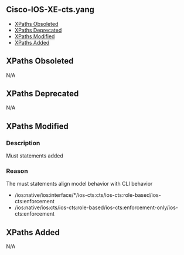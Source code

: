 ## Cisco-IOS-XE-cts.yang

- [XPaths Obsoleted](#xpaths-obsoleted)
- [XPaths Deprecated](#xpaths-deprecated)
- [XPaths Modified](#xpaths-modified)
- [XPaths Added](#xpaths-added)

## XPaths Obsoleted

N/A

## XPaths Deprecated

N/A

## XPaths Modified

### Description
Must statements added

### Reason
The must statements align model behavior with CLI behavior

- /ios:native/ios:interface/\*/ios-cts:cts/ios-cts:role-based/ios-cts:enforcement
- /ios:native/ios:cts/ios-cts:role-based/ios-cts:enforcement-only/ios-cts:enforcement

## XPaths Added

N/A
